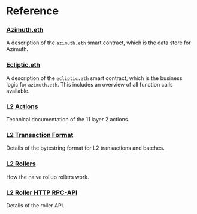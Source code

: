 # Reference

### [Azimuth.eth](/system/identity/reference/azimuth-eth)

A description of the `azimuth.eth` smart contract, which is the data store for Azimuth.

### [Ecliptic.eth](/system/identity/reference/ecliptic)

A description of the `ecliptic.eth` smart contract, which is the business logic for `azimuth.eth`. This includes an overview of all function calls available.

### [L2 Actions](/system/identity/reference/l2-actions)

Technical documentation of the 11 layer 2 actions.

### [L2 Transaction Format](/system/identity/reference/bytestring)

Details of the bytestring format for L2 transactions and batches.

### [L2 Rollers](/system/identity/reference/roller)

How the naive rollup rollers work.

### [L2 Roller HTTP RPC-API](/system/identity/reference/layer2-api)

Details of the roller API.
